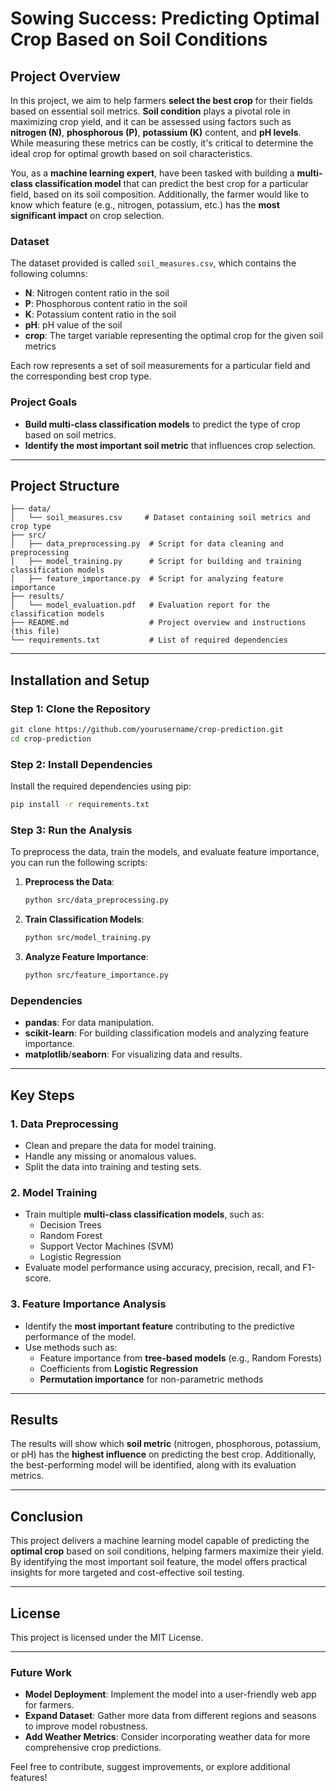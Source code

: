 # Sowing Success: Predicting Optimal Crop Based on Soil Conditions

## Project Overview

In this project, we aim to help farmers **select the best crop** for their fields based on essential soil metrics. **Soil condition** plays a pivotal role in maximizing crop yield, and it can be assessed using factors such as **nitrogen (N)**, **phosphorous (P)**, **potassium (K)** content, and **pH levels**. While measuring these metrics can be costly, it's critical to determine the ideal crop for optimal growth based on soil characteristics.

You, as a **machine learning expert**, have been tasked with building a **multi-class classification model** that can predict the best crop for a particular field, based on its soil composition. Additionally, the farmer would like to know which feature (e.g., nitrogen, potassium, etc.) has the **most significant impact** on crop selection.

### Dataset

The dataset provided is called `soil_measures.csv`, which contains the following columns:

- **N**: Nitrogen content ratio in the soil
- **P**: Phosphorous content ratio in the soil
- **K**: Potassium content ratio in the soil
- **pH**: pH value of the soil
- **crop**: The target variable representing the optimal crop for the given soil metrics

Each row represents a set of soil measurements for a particular field and the corresponding best crop type.

### Project Goals

- **Build multi-class classification models** to predict the type of crop based on soil metrics.
- **Identify the most important soil metric** that influences crop selection.

---

## Project Structure

```
├── data/
│   └── soil_measures.csv     # Dataset containing soil metrics and crop type
├── src/
│   ├── data_preprocessing.py  # Script for data cleaning and preprocessing
│   ├── model_training.py      # Script for building and training classification models
│   ├── feature_importance.py  # Script for analyzing feature importance
├── results/
│   └── model_evaluation.pdf   # Evaluation report for the classification models
├── README.md                  # Project overview and instructions (this file)
└── requirements.txt           # List of required dependencies
```

---

## Installation and Setup

### Step 1: Clone the Repository

```bash
git clone https://github.com/yourusername/crop-prediction.git
cd crop-prediction
```

### Step 2: Install Dependencies

Install the required dependencies using pip:

```bash
pip install -r requirements.txt
```

### Step 3: Run the Analysis

To preprocess the data, train the models, and evaluate feature importance, you can run the following scripts:

1. **Preprocess the Data**:
   ```bash
   python src/data_preprocessing.py
   ```

2. **Train Classification Models**:
   ```bash
   python src/model_training.py
   ```

3. **Analyze Feature Importance**:
   ```bash
   python src/feature_importance.py
   ```

### Dependencies

- **pandas**: For data manipulation.
- **scikit-learn**: For building classification models and analyzing feature importance.
- **matplotlib**/**seaborn**: For visualizing data and results.

---

## Key Steps

### 1. Data Preprocessing

- Clean and prepare the data for model training.
- Handle any missing or anomalous values.
- Split the data into training and testing sets.

### 2. Model Training

- Train multiple **multi-class classification models**, such as:
  - Decision Trees
  - Random Forest
  - Support Vector Machines (SVM)
  - Logistic Regression
- Evaluate model performance using accuracy, precision, recall, and F1-score.

### 3. Feature Importance Analysis

- Identify the **most important feature** contributing to the predictive performance of the model.
- Use methods such as:
  - Feature importance from **tree-based models** (e.g., Random Forests)
  - Coefficients from **Logistic Regression**
  - **Permutation importance** for non-parametric methods

---

## Results

The results will show which **soil metric** (nitrogen, phosphorous, potassium, or pH) has the **highest influence** on predicting the best crop. Additionally, the best-performing model will be identified, along with its evaluation metrics.

---

## Conclusion

This project delivers a machine learning model capable of predicting the **optimal crop** based on soil conditions, helping farmers maximize their yield. By identifying the most important soil feature, the model offers practical insights for more targeted and cost-effective soil testing.

---

## License

This project is licensed under the MIT License.

---

### Future Work

- **Model Deployment**: Implement the model into a user-friendly web app for farmers.
- **Expand Dataset**: Gather more data from different regions and seasons to improve model robustness.
- **Add Weather Metrics**: Consider incorporating weather data for more comprehensive crop predictions.

Feel free to contribute, suggest improvements, or explore additional features!
